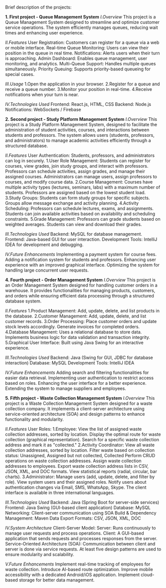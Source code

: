 Brief description of the projects:


**1. First project - Queue Management System**
_I.Overview_
This project is a Queue Management System designed to streamline and optimize customer service operations. 
The system efficiently manages queues, reducing wait times and enhancing user experience.

_II.Features_
User Registration: Customers can register for a queue via a web or mobile interface.
Real-time Queue Monitoring: Users can view their position in the queue in real time.
Notifications: Alerts users when their turn is approaching.
Admin Dashboard: Enables queue management, user monitoring, and analytics.
Multi-Queue Support: Handles multiple queues simultaneously.
Priority Queuing: Supports priority-based queueing for special cases.

_III.Usage_
1.Open the application in your browser.
2.Register for a queue and receive a queue number.
3.Monitor your position in real-time.
4.Receive notifications when your turn is near.

_IV.Technologies Used_
Frontend: React.js, HTML, CSS
Backend: Node.js
Notifications: WebSockets / Firebase


**2. Second project - Study Platform Management System**
_I.Overview_
This project is a Study Platform Management System, designed to facilitate the administration of student activities, courses, and interactions between students and professors.
The system allows users (students, professors, and administrators) to manage academic activities efficiently through a structured database.

_II.Features_
User Authentication: Students, professors, and administrators can log in securely.
1.User Role Management:
Students can register for courses, view grades, join study groups, and interact with professors.
Professors can schedule activities, assign grades, and manage their assigned courses.
Administrators can manage users, assign professors to courses, and modify course data.
2.Course Management:
Courses have multiple activity types (lectures, seminars, labs) with a maximum number of students.
Professors are assigned based on the lowest student load.
3.Study Groups:
Students can form study groups for specific subjects.
Groups allow message exchange and activity planning.
4.Activity Scheduling:
Professors can schedule lectures, exams, and assignments.
Students can join available activities based on availability and scheduling constraints.
5.Grade Management:
Professors can grade students based on weighted averages.
Students can view and download their grades.

_III.Technologies Used_
Backend: MySQL for database management.
Frontend: Java-based GUI for user interaction.
Development Tools: IntelliJ IDEA for development and debugging.

_IV.Future Enhancements_
Implementing a payment system for course fees.
Adding a notification system for students and professors.
Enhancing user experience with an improved graphical interface.
Optimizing the system for handling large concurrent user requests.



**4. Fourth project - Order Management System**
_I.Overview_
This project is an Order Management System designed for handling customer orders in a warehouse. 
It provides functionalities for managing products, customers, and orders while ensuring efficient data processing through a structured database system.

_II.Features_
1.Product Management:
Add, update, delete, and list products in the database.
2.Customer Management:
Add, update, delete, and list customer records.
3.Order Processing:
Place customer orders and update stock levels accordingly.
Generate invoices for completed orders.
4.Database Management:
Uses a relational database to store data.
Implements business logic for data validation and transaction integrity.
5.Graphical User Interface:
Built using Java Swing for an interactive experience.

_III.Technologies Used_
Backend: Java (Swing for GUI, JDBC for database interaction)
Database: MySQL
Development Tools: IntelliJ IDEA

_IV.Future Enhancements_
Adding search and filtering functionalities for easier data retrieval.
Implementing user authentication to restrict access based on roles.
Enhancing the user interface for a better experience.
Extending the system to manage suppliers and employees.


**5. Fifth project - Waste Collection Management System**
_I.Overview_
This project is a Waste Collection Management System designed for a waste collection company. 
It implements a client-server architecture using service-oriented architecture (SOA) and design patterns to enhance functionality and modularity.

_II.Features_
User Roles:
1.Employee:
View the list of assigned waste collection addresses, sorted by location.
Display the optimal route for waste collection (graphical representation).
Search for a specific waste collection address and mark it as "collected."
2.Activity Coordinator:
View all waste collection addresses, sorted by location.
Filter waste based on collection status: Unassigned, Assigned but not collected, Collected
Perform CRUD operations on waste collection addresses.
Assign waste collection addresses to employees.
Export waste collection address lists in CSV, JSON, XML, and DOC formats.
View statistical reports (radial, circular, bar charts).
3.Administrator:
Manage users (add, update, delete, and filter by role).
View system users and their assigned roles.
Notify users about authentication changes via Email, SMS, WhatsApp, Skype.
The client interface is available in three international languages.

_III.Technologies Used_
Backend: Java (Spring Boot for server-side services)
Frontend: Java Swing (GUI-based client application)
Database: MySQL
Networking: Client-server communication using SOA
Build & Dependency Management: Maven
Data Export Formats: CSV, JSON, XML, DOC

_IV.System Architecture_
Client-Server Model:
Server: Runs continuously to manage user requests and process operations.
Client: A GUI-based application that sends requests and processes responses from the server.
Service-Oriented Architecture (SOA):
Communication between client and server is done via service requests.
At least five design patterns are used to ensure modularity and scalability.

_V.Future Enhancements_
Implement real-time tracking of employees for waste collection.
Introduce AI-based route optimization.
Improve mobile accessibility with a dedicated Android/iOS application.
Implement cloud-based storage for better data management.
